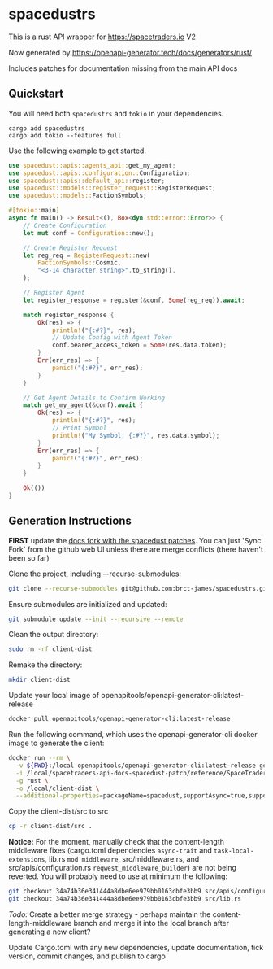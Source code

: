 # spacedustrs

This is a rust API wrapper for https://spacetraders.io V2

Now generated by https://openapi-generator.tech/docs/generators/rust/

Includes patches for documentation missing from the main API docs

## Quickstart

You will need both `spacedustrs` and `tokio` in your dependencies.

```
cargo add spacedustrs
cargo add tokio --features full
```

Use the following example to get started.

```rust
use spacedust::apis::agents_api::get_my_agent;
use spacedust::apis::configuration::Configuration;
use spacedust::apis::default_api::register;
use spacedust::models::register_request::RegisterRequest;
use spacedust::models::FactionSymbols;

#[tokio::main]
async fn main() -> Result<(), Box<dyn std::error::Error>> {
    // Create Configuration
    let mut conf = Configuration::new();

    // Create Register Request
    let reg_req = RegisterRequest::new(
        FactionSymbols::Cosmic,
        "<3-14 character string>".to_string(),
    );

    // Register Agent
    let register_response = register(&conf, Some(reg_req)).await;

    match register_response {
        Ok(res) => {
            println!("{:#?}", res);
            // Update Config with Agent Token
            conf.bearer_access_token = Some(res.data.token);
        }
        Err(err_res) => {
            panic!("{:#?}", err_res);
        }
    }

    // Get Agent Details to Confirm Working
    match get_my_agent(&conf).await {
        Ok(res) => {
            println!("{:#?}", res);
            // Print Symbol
            println!("My Symbol: {:#?}", res.data.symbol);
        }
        Err(err_res) => {
            panic!("{:#?}", err_res);
        }
    }

    Ok(())
}
```

## Generation Instructions

**FIRST** update the [docs fork with the spacedust patches](https://github.com/spacetraders-rs/api-docs-spacedust-patch). You can just 'Sync Fork' from the github web UI unless there are merge conflicts (there haven't been so far)

Clone the project, including --recurse-submodules:

```bash
git clone --recurse-submodules git@github.com:brct-james/spacedustrs.git
```

Ensure submodules are initialized and updated:

```bash
git submodule update --init --recursive --remote
```

Clean the output directory:

```bash
sudo rm -rf client-dist
```

Remake the directory:

```bash
mkdir client-dist
```

Update your local image of openapitools/openapi-generator-cli:latest-release

```bash
docker pull openapitools/openapi-generator-cli:latest-release
```

Run the following command, which uses the openapi-generator-cli docker image to generate the client:

```bash
docker run --rm \
  -v ${PWD}:/local openapitools/openapi-generator-cli:latest-release generate \
  -i /local/spacetraders-api-docs-spacedust-patch/reference/SpaceTraders.json \
  -g rust \
  -o /local/client-dist \
  --additional-properties=packageName=spacedust,supportAsync=true,supportMiddleware=true
```

Copy the client-dist/src to src

```bash
cp -r client-dist/src .
```

**Notice:** For the moment, manually check that the content-length middleware fixes (cargo.toml dependencies `async-trait` and `task-local-extensions`, lib.rs `mod middleware`, src/middleware.rs, and src/apis/configuration.rs `reqwest_middleware_builder`) are not being reverted. You will probably need to use at minimum the following:

```bash
git checkout 34a74b36e341444a8dbe6ee979bb0163cbfe3bb9 src/apis/configuration.rs
git checkout 34a74b36e341444a8dbe6ee979bb0163cbfe3bb9 src/lib.rs
```

_Todo:_ Create a better merge strategy - perhaps maintain the content-length-middleware branch and merge it into the local branch after generating a new client?

Update Cargo.toml with any new dependencies, update documentation, tick version, commit changes, and publish to cargo
